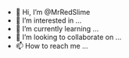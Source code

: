- 👋 Hi, I’m @MrRedSlime
- 👀 I’m interested in ...
- 🌱 I’m currently learning ...
- 💞️ I’m looking to collaborate on ...
- 📫 How to reach me ...

<!---
MrRedSlime/MrRedSlime is a ✨ special ✨ repository because its `README.md` (this file) appears on your GitHub profile.
You can click the Preview link to take a look at your changes.
--->
